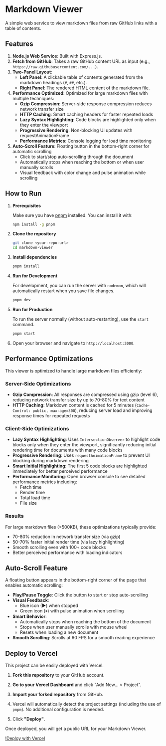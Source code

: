 # Markdown Viewer

A simple web service to view markdown files from raw GitHub links with a table of contents.

## Features

1.  **Node.js Web Service**: Built with Express.js.
2.  **Fetch from GitHub**: Takes a raw GitHub content URL as input (e.g., `https://raw.githubusercontent.com/...`).
3.  **Two-Panel Layout**:
    -   **Left Panel**: A clickable table of contents generated from the markdown headings (`#`, `##`, etc.).
    -   **Right Panel**: The rendered HTML content of the markdown file.
4.  **Performance Optimized**: Optimized for large markdown files with multiple techniques:
    -   **Gzip Compression**: Server-side response compression reduces network transfer size
    -   **HTTP Caching**: Smart caching headers for faster repeated loads
    -   **Lazy Syntax Highlighting**: Code blocks are highlighted only when they enter the viewport
    -   **Progressive Rendering**: Non-blocking UI updates with requestAnimationFrame
    -   **Performance Metrics**: Console logging for load time monitoring
5.  **Auto-Scroll Feature**: Floating button in the bottom-right corner for automatic scrolling
    -   Click to start/stop auto-scrolling through the document
    -   Automatically stops when reaching the bottom or when user manually scrolls
    -   Visual feedback with color change and pulse animation while scrolling

## How to Run

1.  **Prerequisites**

    Make sure you have [pnpm](https://pnpm.io/installation) installed. You can install it with:
    ```bash
    npm install -g pnpm
    ```

2.  **Clone the repository**

    ```bash
    git clone <your-repo-url>
    cd markdown-viewer
    ```

3.  **Install dependencies**

    ```bash
    pnpm install
    ```

4.  **Run for Development**

    For development, you can run the server with `nodemon`, which will automatically restart when you save file changes.

    ```bash
    pnpm dev
    ```

5.  **Run for Production**

    To run the server normally (without auto-restarting), use the `start` command.
    ```bash
    pnpm start
    ```

6.  Open your browser and navigate to `http://localhost:3000`.

## Performance Optimizations

This viewer is optimized to handle large markdown files efficiently:

### Server-Side Optimizations

-   **Gzip Compression**: All responses are compressed using gzip (level 6), reducing network transfer size by up to 70-80% for text content
-   **HTTP Caching**: Markdown content is cached for 5 minutes (`Cache-Control: public, max-age=300`), reducing server load and improving response times for repeated requests

### Client-Side Optimizations

-   **Lazy Syntax Highlighting**: Uses `IntersectionObserver` to highlight code blocks only when they enter the viewport, significantly reducing initial rendering time for documents with many code blocks
-   **Progressive Rendering**: Uses `requestAnimationFrame` to prevent UI blocking during markdown rendering
-   **Smart Initial Highlighting**: The first 5 code blocks are highlighted immediately for better perceived performance
-   **Performance Monitoring**: Open browser console to see detailed performance metrics including:
    -   Fetch time
    -   Render time
    -   Total load time
    -   File size

### Results

For large markdown files (>500KB), these optimizations typically provide:
-   70-80% reduction in network transfer size (via gzip)
-   50-70% faster initial render time (via lazy highlighting)
-   Smooth scrolling even with 100+ code blocks
-   Better perceived performance with loading indicators

## Auto-Scroll Feature

A floating button appears in the bottom-right corner of the page that enables automatic scrolling:

-   **Play/Pause Toggle**: Click the button to start or stop auto-scrolling
-   **Visual Feedback**: 
    -   Blue icon (▶) when stopped
    -   Green icon (⏸) with pulse animation when scrolling
-   **Smart Behavior**:
    -   Automatically stops when reaching the bottom of the document
    -   Stops when user manually scrolls with mouse wheel
    -   Resets when loading a new document
-   **Smooth Scrolling**: Scrolls at 60 FPS for a smooth reading experience

## Deploy to Vercel

This project can be easily deployed with Vercel.

1.  **Fork this repository** to your GitHub account.

2.  **Go to your Vercel Dashboard** and click "Add New... > Project".

3.  **Import your forked repository** from GitHub.

4.  Vercel will automatically detect the project settings (including the use of `pnpm`). No additional configuration is needed.

5.  Click **"Deploy"**.

Once deployed, you will get a public URL for your Markdown Viewer.

[!Deploy with Vercel](https://vercel.com/new/clone?repository-url=https%3A%2F%2Fgithub.com%2Fb-blocks%2Fmarkdown-viewer&project-name=markdown-viewer&repository-name=my-markdown-viewer)
